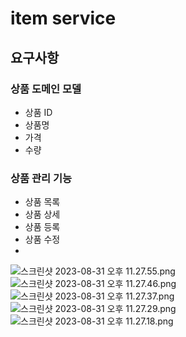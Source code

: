 # item service

## 요구사항

### 상품 도메인 모델

* 상품 ID
* 상품명
* 가격
* 수량

### 상품 관리 기능

* 상품 목록
* 상품 상세
* 상품 등록
* 상품 수정
*

![스크린샷 2023-08-31 오후 11.27.55.png](..%2F..%2F..%2F..%2FDesktop%2F%EC%8A%A4%ED%81%AC%EB%A6%B0%EC%83%B7%202023-08-31%20%EC%98%A4%ED%9B%84%2011.27.55.png)
![스크린샷 2023-08-31 오후 11.27.46.png](..%2F..%2F..%2F..%2FDesktop%2F%EC%8A%A4%ED%81%AC%EB%A6%B0%EC%83%B7%202023-08-31%20%EC%98%A4%ED%9B%84%2011.27.46.png)
![스크린샷 2023-08-31 오후 11.27.37.png](..%2F..%2F..%2F..%2FDesktop%2F%EC%8A%A4%ED%81%AC%EB%A6%B0%EC%83%B7%202023-08-31%20%EC%98%A4%ED%9B%84%2011.27.37.png)
![스크린샷 2023-08-31 오후 11.27.29.png](..%2F..%2F..%2F..%2FDesktop%2F%EC%8A%A4%ED%81%AC%EB%A6%B0%EC%83%B7%202023-08-31%20%EC%98%A4%ED%9B%84%2011.27.29.png)
![스크린샷 2023-08-31 오후 11.27.18.png](..%2F..%2F..%2F..%2FDesktop%2F%EC%8A%A4%ED%81%AC%EB%A6%B0%EC%83%B7%202023-08-31%20%EC%98%A4%ED%9B%84%2011.27.18.png)